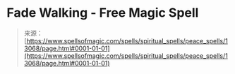<!--yml
category: 未分类
date: 2024-06-12 18:51:14
-->

# Fade Walking - Free Magic Spell

> 来源：[https://www.spellsofmagic.com/spells/spiritual_spells/peace_spells/13068/page.html#0001-01-01](https://www.spellsofmagic.com/spells/spiritual_spells/peace_spells/13068/page.html#0001-01-01)
